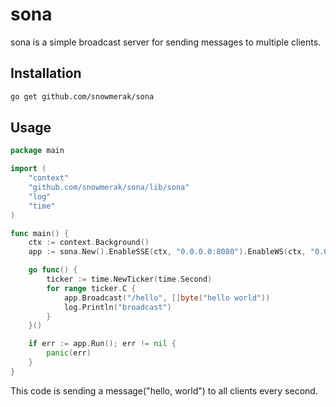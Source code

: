 # sona

sona is a simple broadcast server for sending messages to multiple clients.

## Installation

```bash
go get github.com/snowmerak/sona
```

## Usage

```go
package main

import (
	"context"
	"github.com/snowmerak/sona/lib/sona"
	"log"
	"time"
)

func main() {
	ctx := context.Background()
	app := sona.New().EnableSSE(ctx, "0.0.0.0:8080").EnableWS(ctx, "0.0.0.0:8081")

	go func() {
		ticker := time.NewTicker(time.Second)
		for range ticker.C {
			app.Broadcast("/hello", []byte("hello world"))
			log.Println("broadcast")
		}
	}()

	if err := app.Run(); err != nil {
		panic(err)
	}
}
```

This code is sending a message("hello, world") to all clients every second.
